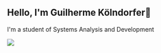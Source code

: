 ## Hello, I'm Guilherme Kölndorfer👋 

I'm a student of Systems Analysis and Development


![](https://komarev.com/ghpvc/?username=guikoln&color=blueviolet&style=flat-square)

<!--
**guikoln/guikoln** is a ✨ _special_ ✨ repository because its `README.md` (this file) appears on your GitHub profile.
Here are some ideas to get you started:
- 🔭 I’m currently working on ...
- 🌱 I’m currently learning ...
- 👯 I’m looking to collaborate on ...
- 🤔 I’m looking for help with ...
- 💬 Ask me about ...
- 📫 How to reach me: ...
- 😄 Pronouns: ...
- ⚡ Fun fact: ...
-->
